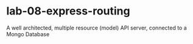 # lab-08-express-routing
A well architected, multiple resource (model) API server, connected to a Mongo Database
